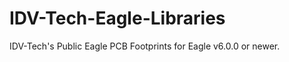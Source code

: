 IDV-Tech-Eagle-Libraries
========================

IDV-Tech's Public Eagle PCB Footprints for Eagle v6.0.0 or newer.
